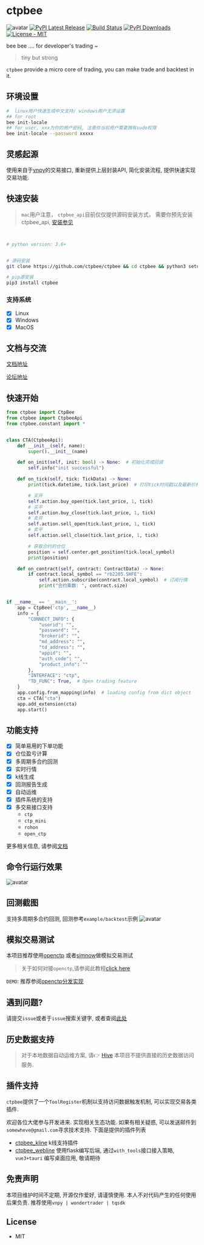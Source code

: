 # ctpbee

![avatar](source/ctpbee.png)
[![PyPI Latest Release](https://img.shields.io/pypi/v/ctpbee.svg)](https://pypi.org/project/ctpbee/)
[![Build Status](https://app.travis-ci.com/ctpbee/ctpbee.svg?branch=master)](https://app.travis-ci.com/ctpbee/ctpbee)
[![PyPI Downloads](https://img.shields.io/pypi/dm/ctpbee.svg?label=PyPI%20downloads)](
https://pypi.org/project/ctpbee/)
[![License - MIT](https://img.shields.io/pypi/l/ctpbee.svg)](https://github.com/ctpbee/ctpbee/blob/master/LICENSE)

bee bee .... for developer's trading ~
> tiny but strong

`ctpbee` provide a micro core of trading, you can make trade and backtest in it.

## 环境设置

```bash
#  linux用户快速生成中文支持/ windows用户无须设置 
## for root 
bee init-locale 
## for user, xxx为你的用户密码, 注意你当前用户需要拥有sudo权限 
bee init-locale --password xxxxx 

```

## 灵感起源

使用来自于[vnpy](https://github.com/vnpy/vnpy)的交易接口, 重新提供上层封装API, 简化安装流程, 提供快速实现交易功能.

## 快速安装

> `mac`用户注意， `ctpbee_api`目前仅仅提供源码安装方式，
> 需要你预先安装ctpbee_api, [安装参见](https://github.com/ctpbee/ctpbee_api)

```bash


# python version: 3.6+


# 源码安装 
git clone https://github.com/ctpbee/ctpbee && cd ctpbee && python3 setup.py install  

# pip源安装
pip3 install ctpbee
```

### 支持系统

- [x] Linux
- [x] Windows
- [x] MacOS

## 文档与交流

[文档地址](http://docs.ctpbee.com)

[论坛地址](http://forum.ctpbee.com)

## 快速开始

```python
from ctpbee import CtpBee
from ctpbee import CtpbeeApi
from ctpbee.constant import *


class CTA(CtpbeeApi):
    def __init__(self, name):
        super().__init__(name)

    def on_init(self, init: bool) -> None:  # 初始化完成回调 
        self.info("init successful")

    def on_tick(self, tick: TickData) -> None:
        print(tick.datetime, tick.last_price)  # 打印tick时间戳以及最新价格 

        # 买开
        self.action.buy_open(tick.last_price, 1, tick)
        # 买平
        self.action.buy_close(tick.last_price, 1, tick)
        # 卖开
        self.action.sell_open(tick.last_price, 1, tick)
        # 卖平 
        self.action.sell_close(tick.last_price, 1, tick)

        # 获取合约的仓位
        position = self.center.get_position(tick.local_symbol)
        print(position)

    def on_contract(self, contract: ContractData) -> None:
        if contract.local_symbol == "rb2205.SHFE":
            self.action.subscribe(contract.local_symbol)  # 订阅行情 
            print("合约乘数: ", contract.size)


if __name__ == '__main__':
    app = CtpBee('ctp', __name__)
    info = {
        "CONNECT_INFO": {
            "userid": "",
            "password": "",
            "brokerid": "",
            "md_address": "",
            "td_address": "",
            "appid": "",
            "auth_code": "",
            "product_info": ""
        },
        "INTERFACE": "ctp",
        "TD_FUNC": True,  # Open trading feature
    }
    app.config.from_mapping(info)  # loading config from dict object
    cta = CTA("cta")
    app.add_extension(cta)
    app.start() 
```

## 功能支持

- [x] 简单易用的下单功能
- [x] 仓位盈亏计算
- [x] 多周期多合约回测
- [x] 实时行情
- [x] k线生成
- [x] 回测报告生成
- [x] 自动运维
- [x] 插件系统的支持
- [x] 多交易接口支持
    - `ctp`
    - `ctp_mini`
    - `rohon`
    - `open_ctp`

更多相关信息, 请参阅[文档](http://docs.ctpbee.com)

## 命令行运行效果

![avatar](source/运行.png)

## 回测截图

支持多周期多合约回测, 回测参考`example/backtest`示例
![avatar](source/回测.png)

## 模拟交易测试

本项目推荐使用[openctp](https://github.com/openctp/openctp) 或者[simnow](https://www.simnow.com.cn/)做模拟交易测试

> 关于如何对接`openctp`,请参阅此教程[click here](source/openctp.md)


`DEMO`: 推荐参阅[openctp分发实现](examples/openctp)

## 遇到问题?

请提交`issue`或者于`issue`搜索关键字, 或者查阅[此处](http://docs.ctpbee.com/error.html)

## 历史数据支持

> 对于本地数据自动运维方案, 请👉 [Hive](https://github.com/ctpbee/hive)
> 本项目不提供直接的历史数据访问服务.

## 插件支持

`ctpbee`提供了一个`ToolRegister`机制以支持访问数据触发机制, 可以实现交易各类插件.

欢迎各位大佬参与开发进来. 实现相关生态功能.
如果有相关疑惑, 可以发送邮件到`somewheve@gmail.com`寻求技术支持.
下面是提供的插件列表

- [ctpbee_kline](https://github.com/ctpbee/ckline) k线支持插件
- [ctpbee_webline](https://github.com/ctpbee/webline) 使用flask编写后端, 通过`with_tools`接口接入策略, `vue3+tauri`
  编写桌面应用, 敬请期待

## 免责声明

本项目维护时间不定期, 开源仅作爱好, 请谨慎使用. 本人不对代码产生的任何使用后果负责.
推荐使用`vnpy | wondertrader | tqsdk`

## License

- MIT
